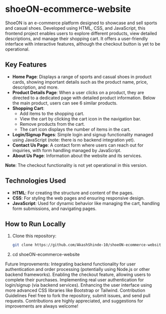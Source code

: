 # shoeON-ecommerce-website

ShoeON is an e-commerce platform designed to showcase and sell sports and casual shoes. Developed using HTML, CSS, and JavaScript, this frontend project enables users to explore different products, view detailed descriptions, and manage their shopping cart. It offers a user-friendly interface with interactive features, although the checkout button is yet to be operational.

## Key Features

- **Home Page**: Displays a range of sports and casual shoes in product cards, showing important details such as the product name, price, description, and more.
- **Product Details Page**: When a user clicks on a product, they are directed to a dedicated page with detailed product information. Below the main product, users can see 6 similar products.
- **Shopping Cart**:
  - Add items to the shopping cart.
  - View the cart by clicking the cart icon in the navigation bar.
  - Remove products from the cart.
  - The cart icon displays the number of items in the cart.
- **Login/Signup Pages**: Simple login and signup functionality managed using JavaScript (note: there is no backend integration yet).
- **Contact Us Page**: A contact form where users can reach out for inquiries, with form handling managed by JavaScript.
- **About Us Page**: Information about the website and its services.

**Note**: The checkout functionality is not yet operational in this version.

## Technologies Used

- **HTML**: For creating the structure and content of the pages.
- **CSS**: For styling the web pages and ensuring responsive design.
- **JavaScript**: Used for dynamic behavior like managing the cart, handling form submissions, and navigating pages.

## How to Run Locally

1. Clone this repository:
   ```bash
   git clone https://github.com/AkashShinde-10/shoeON-ecommerce-website.git
2.  cd shoeON-ecommerce-website


Future Improvements:
Integrating backend functionality for user authentication and order processing (potentially using Node.js or other backend frameworks).
Enabling the checkout feature, allowing users to complete their purchases.
Implementing real user authentication for login/signup (via backend services).
Enhancing the user interface using more advanced CSS libraries like Bootstrap or Tailwind.
Contribution Guidelines
Feel free to fork the repository, submit issues, and send pull requests. Contributions are highly appreciated, and suggestions for improvements are always welcome!



